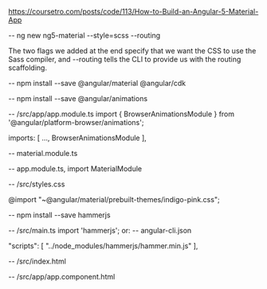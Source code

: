
https://coursetro.com/posts/code/113/How-to-Build-an-Angular-5-Material-App



-- ng new ng5-material --style=scss --routing

The two flags we added at the end specify that we want the CSS to use the Sass compiler, and --routing tells the CLI to provide us with the routing scaffolding.



-- npm install --save @angular/material @angular/cdk

-- npm install --save @angular/animations


-- /src/app/app.module.ts
import { BrowserAnimationsModule } from '@angular/platform-browser/animations';

imports: [
...,
BrowserAnimationsModule
],

-- material.module.ts 

-- app.module.ts, import MaterialModule

-- /src/styles.css

@import "~@angular/material/prebuilt-themes/indigo-pink.css";

-- npm install --save hammerjs

-- /src/main.ts
import 'hammerjs';
or:
-- angular-cli.json

"scripts": [
  "../node_modules/hammerjs/hammer.min.js"
],


-- /src/index.html
<link href="https://fonts.googleapis.com/icon?family=Material+Icons" rel="stylesheet">


-- /src/app/app.component.html 


































